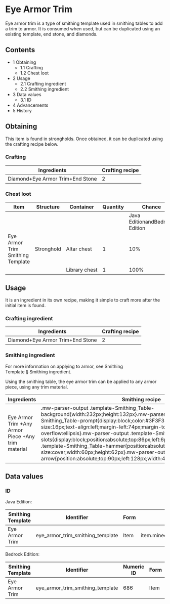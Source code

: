 # Eye Armor Trim
Eye armor trim is a type of smithing template used in smithing tables to add a trim to armor. It is consumed when used, but can be duplicated using an existing template, end stone, and diamonds.

## Contents
- 1 Obtaining
	- 1.1 Crafting
	- 1.2 Chest loot
- 2 Usage
	- 2.1 Crafting ingredient
	- 2.2 Smithing ingredient
- 3 Data values
	- 3.1 ID
- 4 Advancements
- 5 History

## Obtaining
This item is found in strongholds. Once obtained, it can be duplicated using the crafting recipe below.

### Crafting
| Ingredients                      | Crafting recipe |
|----------------------------------|-----------------|
| Diamond+Eye Armor Trim+End Stone | 2               |

### Chest loot
| Item                             | Structure  | Container     | Quantity | Chance                         |
|----------------------------------|------------|---------------|----------|--------------------------------|
|                                  |            |               |          | Java EditionandBedrock Edition |
| Eye Armor Trim Smithing Template | Stronghold | Altar chest   | 1        | 10%                            |
|                                  |            | Library chest | 1        | 100%                           |

## Usage
It is an ingredient in its own recipe, making it simple to craft more after the initial item is found.

### Crafting ingredient
| Ingredients                      | Crafting recipe |
|----------------------------------|-----------------|
| Diamond+Eye Armor Trim+End Stone | 2               |

### Smithing ingredient
For more information on applying to armor, see Smithing Template § Smithing ingredient.

Using the smithing table, the eye armor trim can be applied to any armor piece, using any trim material.

| Ingredients                                        | Smithing recipe                                                                                                                                                                                                                                                                                                                                                                                                                                                                                                                                                                                                                                           |
|----------------------------------------------------|-----------------------------------------------------------------------------------------------------------------------------------------------------------------------------------------------------------------------------------------------------------------------------------------------------------------------------------------------------------------------------------------------------------------------------------------------------------------------------------------------------------------------------------------------------------------------------------------------------------------------------------------------------------|
| Eye Armor Trim +Any Armor Piece +Any trim material | .mw-parser-output .template-Smithing_Table-background{width:232px;height:132px}.mw-parser-output .template-Smithing_Table-prompt{display:block;color:#3F3F3F;font-family:Minecraft;font-size:16px;text-align:left;margin-left:74px;margin-top:24px;overflow:hidden;text-overflow:ellipsis}.mw-parser-output .template-Smithing_Table-slots{display:block;position:absolute;top:86px;left:6px}.mw-parser-output .template-Smithing_Table-hammer{position:absolute;top:6px;left:6px;background-size:cover;width:60px;height:62px}.mw-parser-output .template-Smithing_Table-arrow{position:absolute;top:90px;left:128px;width:44px;height:30px}Upgrade Gear |

## Data values
### ID
Java Edition:

| Smithing Template | Identifier                       | Form | Translation key                                                           |
|-------------------|----------------------------------|------|---------------------------------------------------------------------------|
| Eye Armor Trim    | eye_armor_trim_smithing_template | Item | item.minecraft.eye_armor_trim_smithing_templatetrim_pattern.minecraft.eye |

Bedrock Edition:

| Smithing Template | Identifier                       | Numeric ID | Form | Translation key                                  |
|-------------------|----------------------------------|------------|------|--------------------------------------------------|
| Eye Armor Trim    | eye_armor_trim_smithing_template | 686        | Item | item.smithing_template.nametrim_pattern.eye.name |

